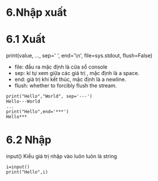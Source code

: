 # 6.Nhập xuất
# 6.1 Xuất
print(value, ..., sep=' ', end='\n', file=sys.stdout, flush=False)
* file:  đầu ra mặc định là cửa sổ console 
* sep:   kí tự xem giữa các giá trị , mặc định là a space.
* end:   giá trị khi kết thúc, mặc định là a newline.
* flush: whether to forcibly flush the stream.
```
print("Hello","World", sep='---')
Hello---World
...
print("Hello",end='***')
Hello***
```
# 6.2 Nhập
input()
Kiểu giá trị nhập vào luôn luôn là string
```
i=input()
print("Hello",i)
```	

